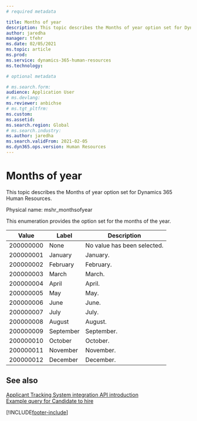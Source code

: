 ```yaml
---
# required metadata

title: Months of year
description: This topic describes the Months of year option set for Dynamics 365 Human Resources.
author: jaredha
manager: tfehr
ms.date: 02/05/2021
ms.topic: article
ms.prod: 
ms.service: dynamics-365-human-resources
ms.technology: 

# optional metadata

# ms.search.form: 
audience: Application User
# ms.devlang: 
ms.reviewer: anbichse
# ms.tgt_pltfrm: 
ms.custom: 
ms.assetid: 
ms.search.region: Global
# ms.search.industry: 
ms.author: jaredha
ms.search.validFrom: 2021-02-05
ms.dyn365.ops.version: Human Resources
---
```


# Months of year

This topic describes the Months of year option set for Dynamics 365 Human Resources.

Physical name: mshr_monthsofyear

This enumeration provides the option set for the months of the year.

| Value | Label | Description |
| --- | --- | --- |
| 200000000 | None | No value has been selected. |
| 200000001 | January | January. |
| 200000002 | February | February. |
| 200000003 | March | March. |
| 200000004 | April | April. |
| 200000005 | May | May. |
| 200000006 | June | June. |
| 200000007 | July | July. |
| 200000008 | August | August. |
| 200000009 | September | September. |
| 200000010 | October | October. |
| 200000011 | November | November. |
| 200000012 | December | December. |

## See also

[Applicant Tracking System integration API introduction](hr-admin-integration-ats-api-introduction.md)<br>
[Example query for Candidate to hire](hr-admin-integration-ats-api-candidate-to-hire-example-query.md)


[!INCLUDE[footer-include](../includes/footer-banner.md)]